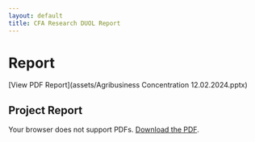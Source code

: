 ```yaml
---
layout: default
title: CFA Research DUOL Report
---
```


# Report

[View PDF Report](assets/Agribusiness Concentration 12.02.2024.pptx)  

## Project Report

<object data="assets/Agribusiness Concentration 12.02.2024.pptx" type="assets/Agribusiness Concentration 12.02.2024.pptx" width="100%" height="600px">
  <p>Your browser does not support PDFs. <a href="assets/Agribusiness Concentration 12.02.2024.pptx">Download the PDF</a>.</p>
</object>

